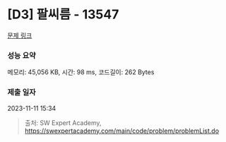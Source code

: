 # [D3] 팔씨름 - 13547 

[문제 링크](https://swexpertacademy.com/main/code/problem/problemDetail.do?contestProbId=AX6PP9G6p1sDFAS9) 

### 성능 요약

메모리: 45,056 KB, 시간: 98 ms, 코드길이: 262 Bytes

### 제출 일자

2023-11-11 15:34



> 출처: SW Expert Academy, https://swexpertacademy.com/main/code/problem/problemList.do